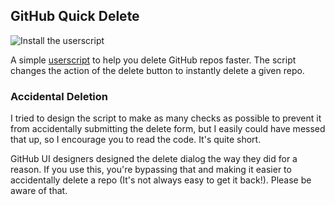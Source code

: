 ## GitHub Quick Delete
![Install the userscript](https://img.shields.io/badge/userscript-install-blue)

A simple [userscript](https://greasyfork.org/en/help/installing-user-scripts) to help you delete GitHub repos faster. The script changes the action of the delete button to instantly delete a given repo.

### Accidental Deletion

I tried to design the script to make as many checks as possible to prevent it from accidentally submitting the delete form, but I easily could have messed that up, so I encourage you to read the code. It's quite short.

GitHub UI designers designed the delete dialog the way they did for a reason. If you use this, you're bypassing that and making it easier to accidentally delete a repo (It's not always easy to get it back!). Please be aware of that. 

